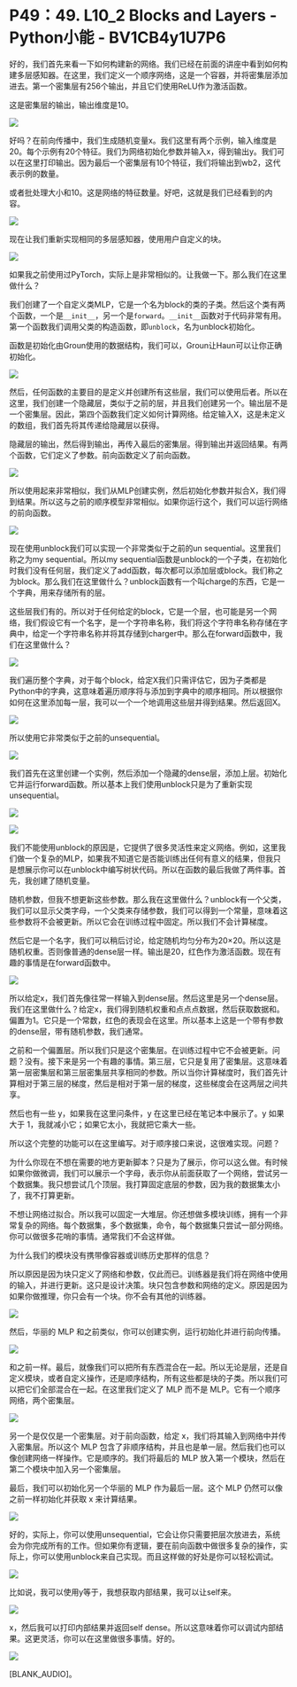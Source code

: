 # P49：49. L10_2 Blocks and Layers - Python小能 - BV1CB4y1U7P6

好的，我们首先来看一下如何构建新的网络。我们已经在前面的讲座中看到如何构建多层感知器。在这里，我们定义一个顺序网络，这是一个容器，并将密集层添加进去。第一个密集层有256个输出，并且它们使用ReLU作为激活函数。

这是密集层的输出，输出维度是10。

![](img/9bf9930dc3bde39439642592c28e26bf_1.png)

好吗？在前向传播中，我们生成随机变量x。我们这里有两个示例，输入维度是20。每个示例有20个特征。我们为网络初始化参数并输入x，得到输出y。我们可以在这里打印输出。因为最后一个密集层有10个特征，我们将输出到wb2，这代表示例的数量。

或者批处理大小和10。这是网络的特征数量。好吧，这就是我们已经看到的内容。

![](img/9bf9930dc3bde39439642592c28e26bf_3.png)

现在让我们重新实现相同的多层感知器，使用用户自定义的块。

![](img/9bf9930dc3bde39439642592c28e26bf_5.png)

如果我之前使用过PyTorch，实际上是非常相似的。让我做一下。那么我们在这里做什么？

我们创建了一个自定义类MLP，它是一个名为block的类的子类。然后这个类有两个函数，一个是`__init__`，另一个是`forward`。`__init__`函数对于代码非常有用。第一个函数我们调用父类的构造函数，即`unblock`，名为unblock初始化。

函数是初始化由Groun使用的数据结构，我们可以，Groun让Haun可以让你正确初始化。

![](img/9bf9930dc3bde39439642592c28e26bf_7.png)

然后，任何函数的主要目的是定义并创建所有这些层，我们可以使用后者。所以在这里，我们创建一个隐藏层，类似于之前的层，并且我们创建另一个。输出层不是一个密集层。因此，第四个函数我们定义如何计算网络。给定输入X，这是未定义的数组，我们首先将其传递给隐藏层以获得。

隐藏层的输出，然后得到输出，再传入最后的密集层。得到输出并返回结果。有两个函数，它们定义了参数。前向函数定义了前向函数。

![](img/9bf9930dc3bde39439642592c28e26bf_9.png)

所以使用起来非常相似，我们从MLP创建实例，然后初始化参数并拟合X，我们得到结果。所以这与之前的顺序模型非常相似。如果你运行这个，我们可以运行网络的前向函数。

![](img/9bf9930dc3bde39439642592c28e26bf_11.png)

现在使用unblock我们可以实现一个非常类似于之前的un sequential。这里我们称之为my sequential。所以my sequential函数是unblock的一个子类，在初始化时我们没有任何层，我们定义了add函数，每次都可以添加层或block。我们称之为block。那么我们在这里做什么？unblock函数有一个叫charge的东西，它是一个字典，用来存储所有的层。

这些层我们有的。所以对于任何给定的block，它是一个层，也可能是另一个网络，我们假设它有一个名字，是一个字符串名称，我们将这个字符串名称存储在字典中，给定一个字符串名称并将其存储到charger中。那么在forward函数中，我们在这里做什么？

![](img/9bf9930dc3bde39439642592c28e26bf_13.png)

我们遍历整个字典，对于每个block，给定X我们只需评估它，因为子类都是Python中的字典，这意味着遍历顺序将与添加到字典中的顺序相同。所以根据你如何在这里添加每一层，我可以一个一个地调用这些层并得到结果。然后返回X。

![](img/9bf9930dc3bde39439642592c28e26bf_15.png)

所以使用它非常类似于之前的unsequential。

![](img/9bf9930dc3bde39439642592c28e26bf_17.png)

我们首先在这里创建一个实例，然后添加一个隐藏的dense层，添加上层。初始化它并运行forward函数。所以基本上我们使用unblock只是为了重新实现unsequential。

![](img/9bf9930dc3bde39439642592c28e26bf_19.png)

![](img/9bf9930dc3bde39439642592c28e26bf_20.png)

我们不能使用unblock的原因是，它提供了很多灵活性来定义网络。例如，这里我们做一个复杂的MLP，如果我不知道它是否能训练出任何有意义的结果，但我只是想展示你可以在unblock中编写树状代码。所以在函数的最后我做了两件事。首先，我创建了随机变量。

随机参数，但我不想更新这些参数。那么我在这里做什么？unblock有一个父类，我们可以显示父类字母，一个父类来存储参数，我们可以得到一个常量，意味着这些参数将不会被更新。所以它会在训练过程中固定。所以我们不会计算梯度。

然后它是一个名字，我们可以稍后讨论，给定随机均匀分布为20×20。所以这是随机权重。否则像普通的dense层一样。输出是20，红色作为激活函数。现在有趣的事情是在forward函数中。

![](img/9bf9930dc3bde39439642592c28e26bf_22.png)

所以给定x，我们首先像往常一样输入到dense层。然后这里是另一个dense层。我们在这里做什么？给定x，我们得到随机权重和点点点数据，然后获取数据和。偏置为1。它只是一个常数，红色的表现会在这里。所以基本上这是一个带有参数的dense层，带有随机参数，我们通常。

之前和一个偏置层。所以我们只是这个密集层。在训练过程中它不会被更新。问题？没有。接下来是另一个有趣的事情。第三层，它只是复用了密集层。这意味着第一层密集层和第三层密集层共享相同的参数。所以当你计算梯度时，我们首先计算相对于第三层的梯度，然后是相对于第一层的梯度，这些梯度会在这两层之间共享。

然后也有一些 y，如果我在这里问条件，y 在这里已经在笔记本中展示了。y 如果大于 1，我就减小它；如果它太小，我就把它乘大一些。

所以这个完整的功能可以在这里编写。对于顺序接口来说，这很难实现。问题？

为什么你现在不想在需要的地方更新脚本？只是为了展示，你可以这么做。有时候如果你做微调，我们可以展示一个字母，表示你从前面获取了一个网络，尝试另一个数据集。我只想尝试几个顶层。我打算固定底层的参数，因为我的数据集太小了，我不打算更新。

不想让网络过拟合。所以我可以固定一大堆层。你还想做多模块训练，拥有一个非常复杂的网络。每个数据集，多个数据集，命令，每个数据集只尝试一部分网络。你可以做很多花哨的事情。通常我们不会这样做。

为什么我们的模块没有携带像容器或训练历史那样的信息？

所以原因是因为块只定义了网络和参数，仅此而已。训练器是我们将在网络中使用的输入，并进行更新。这只是设计决策。块只包含参数和网络的定义。原因是因为如果你做推理，你只会有一个块。你不会有其他的训练器。

![](img/9bf9930dc3bde39439642592c28e26bf_24.png)

然后，华丽的 MLP 和之前类似，你可以创建实例，运行初始化并进行前向传播。

![](img/9bf9930dc3bde39439642592c28e26bf_26.png)

和之前一样。最后，就像我们可以把所有东西混合在一起。所以无论是层，还是自定义模块，或者自定义操作，还是顺序结构，所有这些都是块的子类。所以我们可以把它们全部混合在一起。在这里我们定义了 MLP 而不是 MLP。它有一个顺序网络，两个密集层。

![](img/9bf9930dc3bde39439642592c28e26bf_28.png)

另一个是仅仅是一个密集层。对于前向函数，给定 x，我们将其输入到网络中并传入密集层。所以这个 MLP 包含了非顺序结构，并且也是单一层。然后我们也可以像创建网络一样操作。它是顺序的。我们将最后的 MLP 放入第一个模块，然后在第二个模块中加入另一个密集层。

最后，我们可以初始化另一个华丽的 MLP 作为最后一层。这个 MLP 仍然可以像之前一样初始化并获取 x 来计算结果。

![](img/9bf9930dc3bde39439642592c28e26bf_30.png)

好的，实际上，你可以使用unsequential，它会让你只需要把层次放进去，系统会为你完成所有的工作。但如果你有逻辑，要在前向函数中做很多复杂的操作，实际上，你可以使用unblock来自己实现。而且这样做的好处是你可以轻松调试。

![](img/9bf9930dc3bde39439642592c28e26bf_32.png)

比如说，我可以使用y等于，我想获取内部结果，我可以让self来。

![](img/9bf9930dc3bde39439642592c28e26bf_34.png)

x，然后我可以打印内部结果并返回self dense。所以这意味着你可以调试内部结果。这更灵活，你可以在这里做很多事情。好的。

![](img/9bf9930dc3bde39439642592c28e26bf_36.png)

[BLANK_AUDIO]。
